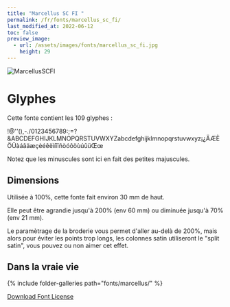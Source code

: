 ```yaml
---
title: "Marcellus SC FI "
permalink: /fr/fonts/marcellus_sc_fi/
last_modified_at: 2022-06-12
toc: false
preview_image:
  - url: /assets/images/fonts/marcellus_sc_fi.jpg
    height: 29
---
```

![MarcellusSCFI](/assets/images/fonts/marcellus_sc_fi.jpg)


# Glyphes

Cette fonte contient les 109 glyphes :
	
!@'’(),-./0123456789:;=?&ABCDEFGHIJKLMNOPQRSTUVWXYZabcdefghijklmnopqrstuvwxyz¡¿ÄÆÈÖÜàáâäæçèéêëìíîïñòóôöùúûüŒœ

Notez que les minuscules sont ici en fait des petites majuscules.

## Dimensions

Utilisée à 100%, cette fonte fait environ 30 mm de haut.

Elle peut être agrandie jusqu'à 200% (env 60  mm) ou diminuée jusqu'à 70% (env  21 mm).

Le paramètrage de la broderie vous permet d'aller au-delà de 200%, mais alors pour éviter les points trop longs, les colonnes satin utiliseront le "split satin", vous pouvez ou non aimer cet effet.

## Dans la vraie vie

{% include folder-galleries path="fonts/marcellus/" %}



[Download Font License](https://github.com/inkstitch/inkstitch/tree/main/fonts/marcelusSC_FI/LICENSE)
